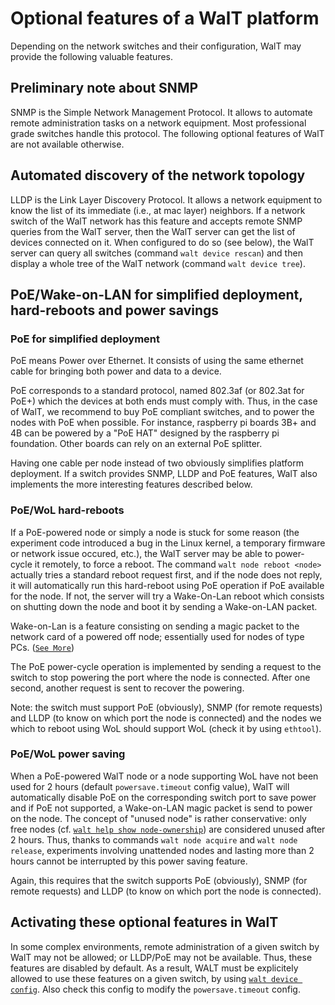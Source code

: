 
# Optional features of a WalT platform

Depending on the network switches and their configuration, WalT may provide the following valuable features.


## Preliminary note about SNMP

SNMP is the Simple Network Management Protocol. It allows to automate remote administration tasks on a network equipment.
Most professional grade switches handle this protocol.
The following optional features of WalT are not available otherwise.


## Automated discovery of the network topology

LLDP is the Link Layer Discovery Protocol. It allows a network equipment to know the list of its immediate (i.e., at mac layer) neighbors.
If a network switch of the WalT network has this feature and accepts remote SNMP queries from the WalT server, then the WalT server
can get the list of devices connected on it.
When configured to do so (see below), the WalT server can query all switches (command `walt device rescan`) and then display a whole tree of the WalT network (command `walt device tree`).


## PoE/Wake-on-LAN for simplified deployment, hard-reboots and power savings

### PoE for simplified deployment

PoE means Power over Ethernet. It consists of using the same ethernet cable for bringing both power and data to a device.

PoE corresponds to a standard protocol, named 802.3af (or 802.3at for PoE+) which the devices at both ends must comply with.
Thus, in the case of WalT, we recommend to buy PoE compliant switches, and to power the nodes with PoE when possible.
For instance, raspberry pi boards 3B+ and 4B can be powered by a "PoE HAT" designed by the raspberry pi foundation.
Other boards can rely on an external PoE splitter.

Having one cable per node instead of two obviously simplifies platform deployment.
If a switch provides SNMP, LLDP and PoE features, WalT also implements the more interesting features described below.


### PoE/WoL hard-reboots

If a PoE-powered node or simply a node is stuck for some reason (the experiment code introduced a bug in the Linux kernel, a temporary firmware or network issue occured, etc.),
the WalT server may be able to power-cycle it remotely, to force a reboot.
The command `walt node reboot <node>` actually tries a standard reboot request first, and if the node does not reply, it will automatically run this hard-reboot using PoE operation if PoE available for the node. If not, the server will try a Wake-On-Lan reboot which consists on shutting down the node and boot it by sending a Wake-on-LAN packet.

Wake-on-Lan is a feature consisting on sending a magic packet to the network card of a powered off node; essentially used for nodes of type PCs. ([`See More`](https://fr.wikipedia.org/wiki/Wake-on-LAN))

The PoE power-cycle operation is implemented by sending a request to the switch to stop powering the port where the node is connected. After one second, another request is sent
to recover the powering.

Note: the switch must support PoE (obviously), SNMP (for remote requests) and LLDP (to know on which port the node is connected) and the nodes we which to reboot using WoL should support WoL (check it by using `ethtool`).


### PoE/WoL power saving

When a PoE-powered WalT node or a node supporting WoL have not been used for 2 hours (default `powersave.timeout` config value), WalT will automatically disable PoE on the corresponding switch port to save power and if PoE not supported, a Wake-on-LAN magic packet is send to power on the node.
The concept of "unused node" is rather conservative: only free nodes (cf. [`walt help show node-ownership`](node-ownership.md)) are considered unused after 2 hours.
Thus, thanks to commands `walt node acquire` and `walt node release`, experiments involving unattended nodes and lasting more than 2 hours cannot be interrupted by this power saving feature.

Again, this requires that the switch supports PoE (obviously), SNMP (for remote requests) and LLDP (to know on which port the node is connected).


## Activating these optional features in WalT

In some complex environments, remote administration of a given switch by WalT may not be allowed; or LLDP/PoE may not be available.
Thus, these features are disabled by default. As a result, WALT must be explicitely allowed to use these features on a given switch,
by using [``walt device config``](device-config.md). Also check this config to modify the `powersave.timeout` config.

